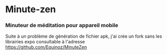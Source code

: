 # Minute-zen
### Minuteur de méditation pour appareil mobile

Suite à un problème de génération de fichier apk, j'ai crée un fork sans les librairies expo consultable à l'adresse https://github.com/Equinoz/MinuteZen
